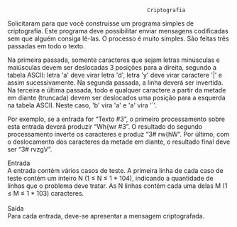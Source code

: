                                                 Criptografia

Solicitaram para que você construisse um programa simples de criptografia. Este programa deve possibilitar enviar mensagens codificadas sem que alguém consiga lê-las. O processo é muito simples. São feitas três passadas em todo o texto.

Na primeira passada, somente caracteres que sejam letras minúsculas e maiúsculas devem ser deslocadas 3 posições para a direita, segundo a tabela ASCII: letra 'a' deve virar letra 'd', letra 'y' deve virar caractere '|' e assim sucessivamente. Na segunda passada, a linha deverá ser invertida. Na terceira e última passada, todo e qualquer caractere a partir da metade em diante (truncada) devem ser deslocados uma posição para a esquerda na tabela ASCII. Neste caso, 'b' vira 'a' e 'a' vira '`'.

Por exemplo, se a entrada for “Texto #3”, o primeiro processamento sobre esta entrada deverá produzir “Wh{wr #3”. O resultado do segundo processamento inverte os caracteres e produz “3# rw{hW”. Por último, com o deslocamento dos caracteres da metade em diante, o resultado final deve ser “3# rvzgV”.

Entrada<br>
A entrada contém vários casos de teste. A primeira linha de cada caso de teste contém um inteiro N (1 ≤ N ≤ 1 * 104), indicando a quantidade de linhas que o problema deve tratar. As N linhas contém cada uma delas M (1 ≤ M ≤ 1 * 103) caracteres.<br><br>
Saída<br>
Para cada entrada, deve-se apresentar a mensagem criptografada.

